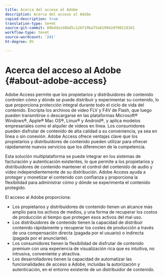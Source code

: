 ```yaml
---
title: Acerca del acceso al Adobe
description: Acerca del acceso al Adobe
copied-description: true
translation-type: tm+mt
source-git-commit: 89bdda1d4bd5c126f19ba75a819942df901183d1
workflow-type: tm+mt
source-wordcount: '241'
ht-degree: 0%

---
```



# Acerca del acceso al Adobe {#about-adobe-access}

Adobe Access permite que los propietarios y distribuidores de contenido controlen cómo y dónde se puede distribuir y experimentar su contenido, lo que proporciona protección integral durante todo el ciclo de vida del contenido. Encripta los archivos de vídeo FLV y F4V de Flash, que luego pueden transmitirse o descargarse en las plataformas Microsoft® Windows®, Apple® Mac OS®, Linux® y Android®, y aplica modelos empresariales como el alquiler de vídeos en línea. Los consumidores pueden disfrutar de contenido de alta calidad a su conveniencia, ya sea en línea o sin conexión. Adobe Access ofrece ventajas clave que los propietarios y distribuidores de contenido pueden utilizar para ofrecer rápidamente nuevos servicios que los diferencien de la competencia.

Esta solución multiplataforma se puede integrar en los sistemas de facturación y autenticación existentes, lo que permite a los propietarios y distribuidores de contenido mantener el control del contenido de audio y vídeo independientemente de su distribución. Adobe Access ayuda a proteger y monetizar el contenido con confianza y proporciona la flexibilidad para administrar cómo y dónde se experimenta el contenido protegido.

El acceso al Adobe proporciona:

* Los propietarios y distribuidores de contenido tienen un alcance más amplio para los activos de medios, y una forma de recuperar los costos de producción al tiempo que protegen esos activos del mal uso.
* Los distribuidores de contenido tienen la capacidad de distribuir contenido rápidamente y recuperar los costes de producción a través de una compensación directa (pagada por el usuario) o indirecta (pagada por el anunciante).
* Los consumidores tienen la flexibilidad de disfrutar de contenido premium con una experiencia de visualización rica que es intuitiva, no intrusiva, conveniente y atractiva.
* Los desarrolladores tienen la capacidad de automatizar las funcionalidades de acceso a Adobe, incluidas la autorización y autenticación, en el entorno existente de un distribuidor de contenido.

